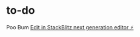 # to-do
Poo Bum
[Edit in StackBlitz next generation editor ⚡️](https://stackblitz.com/~/github.com/the-bergster/to-do)
